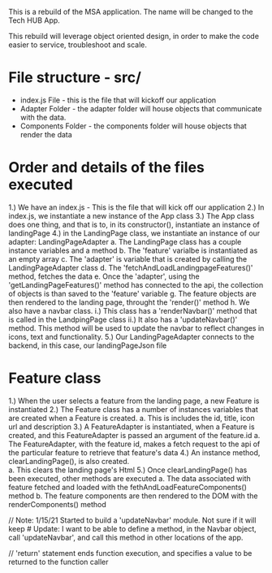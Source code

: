 This is a rebuild of the MSA application. The name will be changed to the Tech HUB App. 

This rebuild will leverage object oriented design, in order to make the code easier to service, troubleshoot and scale. 


# File structure - src/
* index.js File - this is the file that will kickoff our application
* Adapter Folder - the adapter folder will house objects that communicate with the data. 
* Components Folder - the components folder will house objects that render the data

# Order and details of the files executed 
1.) We have an index.js - This is the file that will kick off our application
2.) In index.js, we instantiate a new instance of the App class
3.) The App class does one thing, and that is to, in its constructor(), instantiate an instance of landingPage
4.) in the LandingPage class, we instantiate an instance of our adapter: LandingPageAdapter
    a. The LandingPage class has a couple instance variables and a method
    b. The 'feature' varialbe is instantiated as an empty array
    c. The 'adapter' is variable that is created by calling the LandingPageAdapter class
    d. The 'fetchAndLoadLandingpageFeatures()' method, fetches the data
    e. Once the 'adapter', using the 'getLandingPageFeatures()' method has connected to the api, the collection of objects is than saved to the 'feature' variable 
    g. The feature objects are then rendered to the landing page, throught the 'render()' method
    h. We also have a navbar class.
        i.) This class has a 'renderNavbar()' method that is called in the LandpingPage class
        ii.) It also has a 'updateNavbar()' method. This method will be used to update the navbar to reflect changes in icons, text and functionality.
5.) Our LandingPageAdapter connects to the backend, in this case, our landingPageJson file

# Feature class 
1.) When the user selects a feature from the landing page, a new Feature is instantiated
2.) The Feature class has a number of instances variables that are created when a Feature is created.
    a. This is includes the id, title, icon url and description
3.) A FeatureAdapter is instantiated, when a Feature is created, and this FeatureAdapter is passed an argument of the feature.id
    a. The FeatureAdapter, with the feature id, makes a fetch request to the api of the particular feature to retrieve that feature's data
4.) An instance method, clearLandingPage(), is also created.    
    a. This clears the landing page's Html
5.) Once clearLandingPage() has been executed, other methods are executed
    a. The data associated with feature fetched and loaded with the fethAndLoadFeatureComponents() method
    b. The feature components are then rendered to the DOM with the renderComponents() method

// Note: 1/15/21 Started to build a 'updateNavbar' module. Not sure if it will keep 
    # Update: I want to be able to define a method, in the Navbar object, call 'updateNavbar', and call this method in other locations of the app. 


// 'return' statement ends function execution, and specifies a value to be returned to the function caller

